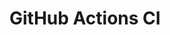 # GitHub Actions CI

















































































































































































































































































































































































































































































































































































































































































































































































































































































































































































































































































































































































































































































































































































































































































































































































































































































































































































































































































































































































































































































































































































































































































































































































































































































































































































































































































































































































































































